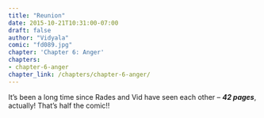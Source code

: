 ```yaml
---
title: "Reunion"
date: 2015-10-21T10:31:00-07:00
draft: false
author: "Vidyala"
comic: "fd089.jpg"
chapter: 'Chapter 6: Anger'
chapters:
- chapter-6-anger
chapter_link: /chapters/chapter-6-anger/
---
```


It’s been a long time since Rades and Vid have seen each other – ***42 pages***, actually! That’s half the comic!!

